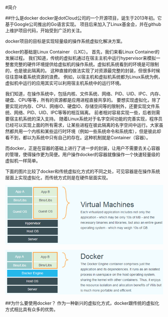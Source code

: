 #简介

##什么是docker
docker是dotCloud公司的一个开源项目，诞生于2013年初。它基于Google公司推出的Go语言实现。
项目后来加入了Linux基金会，并在github上维护项目代码，开始受到广泛的关注。

docker项目的目标是实现轻量级的操作系统虚拟化解决方案。

docker的基础是Linux Container （LXC）。
首先，我们来看Linux Container的发展过程。
我们知道，传统的虚拟机通过在宿主主机中运行hypervisor来模拟一整套完整的硬件环境提供给虚拟机的操作系统。虚拟机系统看到的环境是可限制的，也是彼此隔离的。
这种直接的做法实现了对资源最完整的封装，但很多时候往往意味着系统资源的浪费。
例如，以宿主机和虚拟机系统都为Linux系统为例，虚拟机中运行的应用其实可以利用宿主机系统中的运行环境。

我们知道，在操作系统中，包括内核、文件系统、网络、PID、UID、IPC、内存、硬盘、CPU等等，所有的资源都是应用进程直接共享的。
要想实现虚拟化，除了要实现对内存、CPU、网络IO、硬盘IO、存储空间等的限制外，还要实现文件系统、网络、PID、UID、IPC等等的相互隔离。
前者相对容易实现一些，后者则需要宿主机系统的深入支持。
随着Linux系统对于名字空间功能的完善实现，程序员已经可以实现上面的所有需求，让某些进程在彼此隔离的名字空间中运行。大家虽然都共用一个内核和某些运行时环境（例如一些系统命令和系统库），但是彼此却看不到，都以为系统中只有自己的存在。这种机制就是Container（容器）。


而docker，正是在容器的基础上进行了进一步的封装，让用户不需要去关心容器的管理，使得操作更为简便。用户操作docker的容器就像操作一个快速轻量级的虚拟机一样简单。

下面的图片比较了docker和传统虚拟化方式的不同之处，可见容器是在操作系统层面上实现虚拟化，而传统方式则是在硬件层面实现。

![传统虚拟化](../images/virtualization.png)

![Docker](../images/docker.png)


##为什么要使用docker？
作为一种新兴的虚拟化方式，docker跟传统的虚拟化方式相比具有众多的优势。

